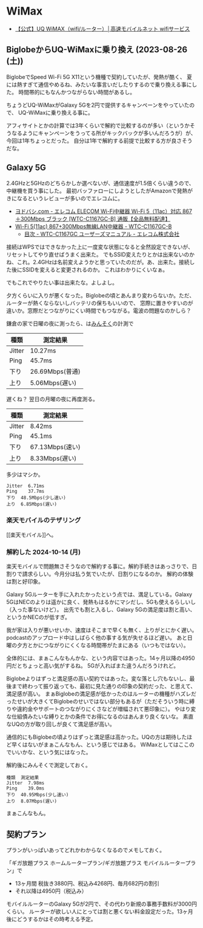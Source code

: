 # WiMax

- [【公式】UQ WiMAX（wifi/ルーター）│高速モバイルネット wifiサービス](https://www.uqwimax.jp/wimax/)

## BiglobeからUQ-WiMaxに乗り換え (2023-08-26 (土))

BiglobeでSpeed Wi-Fi 5G X11という機種で契約していたが、発熱が酷く、
夏には熱すぎて通信やめるね、みたいな事言いだしたりするので乗り換える事にした。
時間帯的にもなんかつながらない時間があるし。

ちょうどUQ-WiMaxがGalaxy 5Gを2円で提供するキャンペーンをやっていたので、
UQ-WiMaxに乗り換える事に。

アフィサイトとかの計算では3年くらいで解約で比較するのが多い（というかそうなるようにキャンペーンをうってる所がキックバックが多いんだろうが）が、今回は1年ちょっとだった。
自分は1年で解約する前提で比較する方が良さそうだな。

## Galaxy 5G

2.4GHzと5GHzのどちらかしか選べないが、通信速度が1.5倍くらい違うので、中継機を買う事にした。
最初バッファローにしようとしたがAmazonで発熱がきになるというレビューが多いのでエレコムに。

- [ヨドバシ.com - エレコム ELECOM Wi-Fi中継器 Wi-Fi 5（11ac）対応 867＋300Mbps ブラック [WTC-C1167GC-B] 通販【全品無料配達】](https://www.yodobashi.com/product/100000001005981645/)
- [Wi-Fi 5(11ac) 867+300Mbps無線LAN中継器 - WTC-C1167GC-B](https://www.elecom.co.jp/products/WTC-C1167GC-B.html)
   - [目次 - WTC-C1167GC ユーザーズマニュアル - エレコム株式会社](https://www.elecom.co.jp/support/manual/network/wireless-lan/relay/wtc-c1167gc/usersmanual/?_gl=1*3eotn4*_gcl_au*MTAyNzU0NjYyMS4xNjkzMDE1Njc3*_ga*MTM3NDcyODYzMi4xNjkzMDE1Njc3*_ga_0F81RERH28*MTY5MzAxNTY3Ny4xLjEuMTY5MzAxNTY4NC4wLjAuMA..)

接続はWPSではできなかった上に一度変な状態になると全然設定できないが、リセットしてやり直せばうまく出来た。
でもSSID変えたりとかは出来ないのかね、これ。2.4GHzは名前変えようかと思っていたのだが。あ、出来た。接続した後にSSIDを変えると変更されるのか。
これはわかりにくいなぁ。

でもこれでやりたい事は出来たな。よしよし。

夕方くらいに入りが悪くなった。Biglobeの頃とあんまり変わらないか。ただ、ルーターが熱くならないしバッテリの保ちもいいので、
窓際に置きやすいのが違いか。窓際だとつながりにくい時間でもつながる。電波の問題なのかしら？

鎌倉の家で日曜の夜に測ったら、は[みんそく](https://minsoku.net/searches/results?word=WiMax+%E9%8E%8C%E5%80%89)の計測で


| 種類 | 測定結果 |
| ---- | ---- |
| Jitter |	10.27ms |
| Ping |	45.7ms |
| 下り |	26.69Mbps(普通) |
| 上り |	5.06Mbps(遅い) |

遅くね？
翌日の月曜の夜に再度測る。

| 種類 | 測定結果 |
| ---- | ---- |
| Jitter |	8.42ms |
| Ping | 45.1ms |
| 下り | 67.13Mbps(速い) |
| 上り | 8.33Mbps(遅い) |

多少はマシか。

```
Jitter	6.71ms
Ping	37.7ms
下り	48.5Mbps(少し速い)
上り	6.85Mbps(遅い)
```

### 楽天モバイルのテザリング

[[楽天モバイル]]へ。

### 解約した 2024-10-14 (月)

楽天モバイルで問題無さそうなので解約する事に。解約手続きはあっさりで、日割りで請求らしい。今月分は払う気でいたが、日割りになるのか。
解約の体験は割と好印象。

Galaxy 5Gルーターを手に入れたかったという点では、満足している。Galaxy 5GはNECのよりは遥かに良く、発熱もはるかにマシだし、5Gも使えるらしいし（入った事ないけど）。
出先でも割と入るし、Galaxy 5Gの満足度は割と高い、というかNECのが低すぎ。

我が家は入りが悪いせいか、速度はそこまで早くも無く、上りがとにかく遅い。
podcastのアップロード中はしばらく他の事する気が失せるほど遅い。
あと日曜の夕方とかにつながりにくくなる時間帯がたまにある（いつもではない）。

全体的には、まぁこんなもんかな、という内容ではあった。14ヶ月以降の4950円だとちょっと高い気がするね。
5Gが入ればまた違うんだろうけれど。

Biglobeよりはずっと満足感の高い契約ではあった。変な落とし穴もないし、最後まで終わって振り返っても、最初に見た通りの印象の契約だった、と思えて、満足感が高い。
まぁBiglobeの満足感が低かったのはルーターの機種がハズレだったせいが大きくてBiglobeのせいではない部分もあるが（ただそういう時に縛りや違約金やサポートのつながりにくさなどが増幅されて悪印象に）。
やはり変な仕組債みたいな縛りとかの条件でお得になるのはあんまり良くないな。
素直なUQの方が取り回しが良くて満足感が高い。

通信的にもBiglobeの頃よりはずっと満足感は高かった。UQの方は期待したほど早くはないがまぁこんなもん、という感じではある。
WiMaxとしてはここのでいいかな、という気にはなった。

解約後にみんそくで測定しておく。

```
種類	測定結果
Jitter	7.98ms
Ping	39.0ms
下り	40.95Mbps(少し速い)
上り	8.07Mbps(遅い)
```

まぁこんなもん。

## 契約プラン

プランがいっぱいあってどれかわからなくなるのでメモしておく。

「ギガ放題プラス ホームルータープラン/ギガ放題プラス モバイルルータープラン」で

-  13ヶ月間 税抜き3880円、税込み4268円、毎月682円の割引
- それ以降は4950円（税込み）

モバイルルーターのGalaxy 5Gが2円で、その代わり新規の事務手数料が3000円くらい。
ルーターが欲しい人にとっては割と悪くない料金設定だった。13ヶ月後にどうするかはその時考える予定。